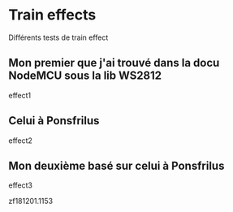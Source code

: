 # Train effects

Différents tests de train effect

## Mon premier que j'ai trouvé dans la docu NodeMCU sous la lib WS2812
effect1

## Celui à Ponsfrilus
effect2

## Mon deuxième basé sur celui à Ponsfrilus
effect3



zf181201.1153



